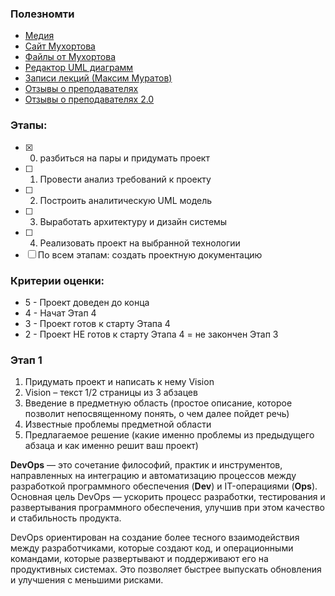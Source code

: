 
### Полезномти
- [Медия](https://www.nsumedia.ru/main_potok/third_course/fifth_semester/analysis)
- [Сайт Мухортова](https://ai.nsu.ru/projects/ooad/documents)
- [Файлы от Мухортова](https://ai.nsu.ru/projects/ooad/files)
- [Редактор UML диаграмм](https://astah.net/products/astah-community/)
- [Записи лекций (Максим Муратов)](https://www.youtube.com/playlist?list=PLHAiwjMOQSmzstcpt2613l1AZRGIG5gTv)
- [Отзывы о преподавателях](https://docs.google.com/document/d/16hbDYg7dMCo3DLn8NgGGI-eOoDxosUn0yKN1fwrPcsA/edit#heading=h.jcnhp9p1wgko)
- [Отзывы о преподавателях 2.0](https://docs.google.com/document/d/11VQiY0Cr86lxh0qlV4kj7X857_xOVnfCdQMilYKfob0/edit#heading=h.z9gt69h3lhwi)

### Этапы:
- [x] 0. разбиться на пары и придумать проект
- [ ] 1. Провести анализ требований к проекту
- [ ] 2. Построить аналитическую UML модель
- [ ] 3. Выработать архитектуру и дизайн системы
- [ ] 4. Реализовать проект на выбранной технологии
- [ ] По всем этапам: создать проектную документацию

### Критерии оценки:
- 5 - Проект доведен до конца
- 4 - Начат Этап 4
- 3 - Проект готов к старту Этапа 4
- 2 - Проект НЕ готов к старту Этапа 4 = не закончен Этап 3

### Этап 1
1. Придумать проект и написать к нему Vision
2. Vision – текст 1/2 страницы из 3 абзацев
3. Введение в предметную область (простое описание, которое позволит непосвященному понять, о чем далее пойдет речь)
4. Известные проблемы предметной области 
5. Предлагаемое решение (какие именно проблемы из предыдущего абзаца и как именно решит ваш проект)

**DevOps** — это сочетание философий, практик и инструментов, направленных на интеграцию и автоматизацию процессов между разработкой программного обеспечения (**Dev**) и IT-операциями (**Ops**). Основная цель DevOps — ускорить процесс разработки, тестирования и развертывания программного обеспечения, улучшив при этом качество и стабильность продукта.

DevOps ориентирован на создание более тесного взаимодействия между разработчиками, которые создают код, и операционными командами, которые развертывают и поддерживают его на продуктивных системах. Это позволяет быстрее выпускать обновления и улучшения с меньшими рисками.